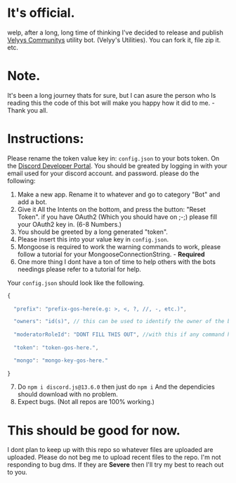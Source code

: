 # It's official.
welp, after a long, long time of thinking I've decided to release and publish [Velyys Communitys](https://discord.gg/fezSE6HQTw) utility bot. (Velyy's Utilities). You can fork it, file zip it. etc.

# Note.
It's been a long journey thats for sure, but I can asure the person who Is reading this the code of this bot will make you happy how it did to me. - Thank you all.

# Instructions: 
Please rename the token value key in: `config.json` to your bots token. On the [Discord Developer Portal](https://discord.com/developers/applications). You should be greated by logging in with your email used for your discord account. and password. please do the following:
1. Make a new app. Rename it to whatever and go to category "Bot" and add a bot.
2. Give it All the Intents on the bottom, and press the button: "Reset Token". if you have OAuth2 (Which you should have on ;-;) please fill your OAuth2 key in. (6-8 Numbers.)
3. You should be greeted by a long generated "token".
4. Please insert this into your value key in `config.json`.
5. Mongoose is required to work the warning commands to work, please follow a tutorial for your MongooseConnectionString. - **Required**
6. One more thing I dont have a ton of time to help others with the bots needings please refer to a tutorial for help.

Your `config.json` should look like the following. 

```js
{
  
  "prefix": "prefix-gos-here(e.g: >, <, ?, //, -, etc.)",

  "owners": "id(s)", // this can be used to identify the owner of the bot for example using eval command. ({prefix}eval client.config.owners)
    
  "moderatorRoleId": "DONT FILL THIS OUT", //with this if any command has this like const { moderatorRoleId } = bla bla **Delete it!** its useless. any thing with moderatorRoleId Delete it!
  
  "token": "token-gos-here.",

  "mongo": "mongo-key-gos-here."
  
}
```
7. Do `npm i discord.js@13.6.0` then just do `npm i` And the dependicies should download with no problem.
8. Expect bugs. (Not all repos are 100% working.)
# This should be good for now.
I dont plan to keep up with this repo so whatever files are uploaded are uploaded. Please do not beg me to upload recent files to the repo.
I'm not responding to bug dms. If they are **Severe** then I'll try my best to reach out to you.
